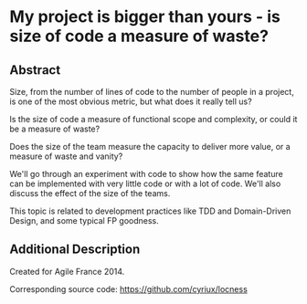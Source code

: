 # My project is bigger than yours - is size of code a measure of waste? 

## Abstract 
Size, from the number of lines of code to the number of people in a project, is one of the most obvious metric, but what does it really tell us? 

Is the size of code a measure of functional scope and complexity, or could it be a measure of waste? 

Does the size of the team measure the capacity to deliver more value, or a measure of waste and vanity? 

We'll go through an experiment with code to show how the same feature can be implemented with very little code or with a lot of code. We'll also discuss the effect of the size of the teams.

This topic is related to development practices like TDD and Domain-Driven Design, and some typical FP goodness. 

## Additional Description

Created for Agile France 2014.

Corresponding source code: https://github.com/cyriux/locness
